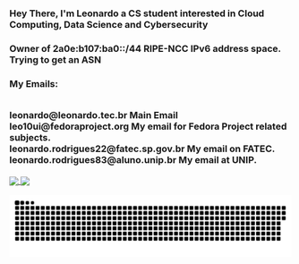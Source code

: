 <h3>Hey There, I'm Leonardo a CS student interested in Cloud Computing, Data Science and Cybersecurity</h3>
<h3>Owner of 2a0e:b107:ba0::/44 RIPE-NCC IPv6 address space. Trying to get an ASN<h3>
<h3>My Emails:<p><br>
  <a href:mailto:leonardo@leonardo.tec.br>leonardo@leonardo.tec.br</a> Main Email<br>
  <a href:mailto:leo10ui@fedoraproject.org>leo10ui@fedoraproject.org</a> My email for Fedora Project related subjects.<br>
  <a href:mailto:leonardo.rodrigues22@fatec.sp.gov.br>leonardo.rodrigues22@fatec.sp.gov.br</a> My email on FATEC.<br>
  <a href:mailto:leonardo.rodrigues83@aluno.unip.br>leonardo.rodrigues83@aluno.unip.br</a> My email at UNIP.

<div>
  <a href="https://github.com/leo10ui">
  <img height="160em" align="center" src="https://github-readme-stats.vercel.app/api?username=leo10ui&show_icons=true&theme=react&include_all_commits=true&count_private=true"/>
  <img height="160em" align="center" src="https://github-readme-stats.vercel.app/api/top-langs/?username=leo10ui&layout=compact&langs_count=7&theme=react"/>

  ![Snake animation](https://github.com/leo10ui/leo10ui/blob/output/github-contribution-grid-snake.svg)
 
</div>
